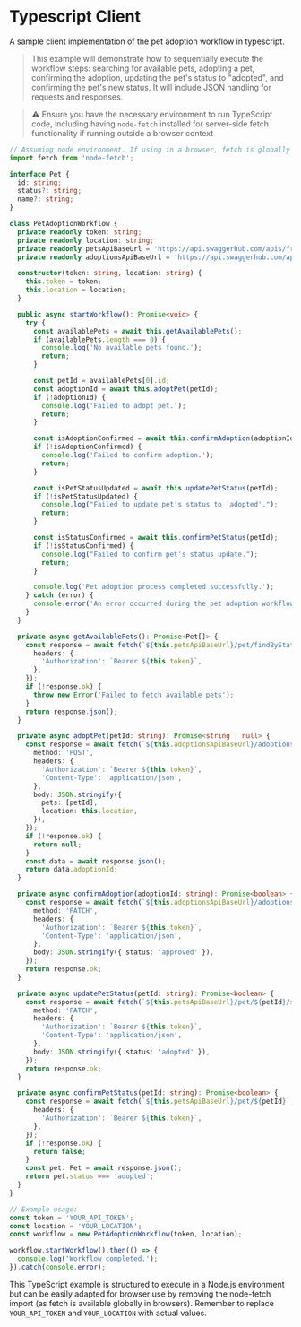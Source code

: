  # Typescript Client

A sample client implementation of the pet adoption workflow in typescript.

> This example will demonstrate how to sequentially execute the workflow steps: searching for available pets, adopting a pet, confirming the adoption, updating the pet's status to "adopted", and confirming the pet's new status. It will include JSON handling for requests and responses.

> ⚠️ Ensure you have the necessary environment to run TypeScript code, including having `node-fetch` installed for server-side fetch functionality if running outside a browser context

```typescript
// Assuming node environment. If using in a browser, fetch is globally available.
import fetch from 'node-fetch';

interface Pet {
  id: string;
  status?: string;
  name?: string;
}

class PetAdoptionWorkflow {
  private readonly token: string;
  private readonly location: string;
  private readonly petsApiBaseUrl = 'https://api.swaggerhub.com/apis/frank-kilcommins/Pets/1.0.0';
  private readonly adoptionsApiBaseUrl = 'https://api.swaggerhub.com/apis/frank-kilcommins/Adoptions/1.0.0';

  constructor(token: string, location: string) {
    this.token = token;
    this.location = location;
  }

  public async startWorkflow(): Promise<void> {
    try {
      const availablePets = await this.getAvailablePets();
      if (availablePets.length === 0) {
        console.log('No available pets found.');
        return;
      }

      const petId = availablePets[0].id;
      const adoptionId = await this.adoptPet(petId);
      if (!adoptionId) {
        console.log('Failed to adopt pet.');
        return;
      }

      const isAdoptionConfirmed = await this.confirmAdoption(adoptionId);
      if (!isAdoptionConfirmed) {
        console.log('Failed to confirm adoption.');
        return;
      }

      const isPetStatusUpdated = await this.updatePetStatus(petId);
      if (!isPetStatusUpdated) {
        console.log("Failed to update pet's status to 'adopted'.");
        return;
      }

      const isStatusConfirmed = await this.confirmPetStatus(petId);
      if (!isStatusConfirmed) {
        console.log("Failed to confirm pet's status update.");
        return;
      }

      console.log('Pet adoption process completed successfully.');
    } catch (error) {
      console.error('An error occurred during the pet adoption workflow:', error);
    }
  }

  private async getAvailablePets(): Promise<Pet[]> {
    const response = await fetch(`${this.petsApiBaseUrl}/pet/findByStatus?status=available&location=${encodeURIComponent(this.location)}`, {
      headers: {
        'Authorization': `Bearer ${this.token}`,
      },
    });
    if (!response.ok) {
      throw new Error('Failed to fetch available pets');
    }
    return response.json();
  }

  private async adoptPet(petId: string): Promise<string | null> {
    const response = await fetch(`${this.adoptionsApiBaseUrl}/adoptions`, {
      method: 'POST',
      headers: {
        'Authorization': `Bearer ${this.token}`,
        'Content-Type': 'application/json',
      },
      body: JSON.stringify({
        pets: [petId],
        location: this.location,
      }),
    });
    if (!response.ok) {
      return null;
    }
    const data = await response.json();
    return data.adoptionId;
  }

  private async confirmAdoption(adoptionId: string): Promise<boolean> {
    const response = await fetch(`${this.adoptionsApiBaseUrl}/adoptions/${adoptionId}`, {
      method: 'PATCH',
      headers: {
        'Authorization': `Bearer ${this.token}`,
        'Content-Type': 'application/json',
      },
      body: JSON.stringify({ status: 'approved' }),
    });
    return response.ok;
  }

  private async updatePetStatus(petId: string): Promise<boolean> {
    const response = await fetch(`${this.petsApiBaseUrl}/pet/${petId}/status`, {
      method: 'PATCH',
      headers: {
        'Authorization': `Bearer ${this.token}`,
        'Content-Type': 'application/json',
      },
      body: JSON.stringify({ status: 'adopted' }),
    });
    return response.ok;
  }

  private async confirmPetStatus(petId: string): Promise<boolean> {
    const response = await fetch(`${this.petsApiBaseUrl}/pet/${petId}`, {
      headers: {
        'Authorization': `Bearer ${this.token}`,
      },
    });
    if (!response.ok) {
      return false;
    }
    const pet: Pet = await response.json();
    return pet.status === 'adopted';
  }
}

// Example usage:
const token = 'YOUR_API_TOKEN';
const location = 'YOUR_LOCATION';
const workflow = new PetAdoptionWorkflow(token, location);

workflow.startWorkflow().then(() => {
  console.log('Workflow completed.');
}).catch(console.error);

```

This TypeScript example is structured to execute in a Node.js environment but can be easily adapted for browser use by removing the node-fetch import (as fetch is available globally in browsers). Remember to replace `YOUR_API_TOKEN` and `YOUR_LOCATION` with actual values. 